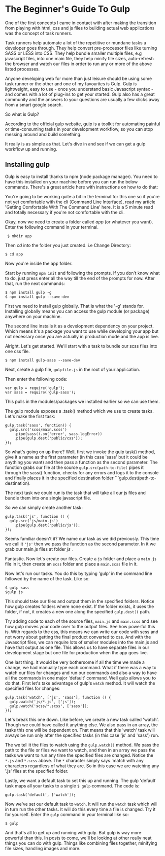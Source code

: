 The Beginner's Guide To Gulp
=

One of the first concepts I came in contact with after making the transition from playing with html, css and js files to building actual web applications was the concept of task runners.

Task runners help automate a lot of the repetitive or mundane tasks a developer goes through. They help convert pre-processor files like turning SASS or LESS into CSS. They help bundle smaller multiple files, e.g javascript files, into one main file, they help minify file sizes, auto-refresh the browser and watch our files in order to run any or more of the above listed processes.

Anyone developing web for more than just leisure should be using some task runner or the other and one of my favourites is Gulp. Gulp is lightweight, easy to use - once you understand basic Javascript syntax - and comes with a lot of plug-ins to get your started. Gulp also has a great community and the answers to your questions are usually a few clicks away from a smart google search.

So what is Gulp?

According to the official gulp website, gulp is a toolkit for automating painful or time-consuming tasks in your development workflow, so you can stop messing around and build something.

It really is as simple as that. Let's dive in and see if we can get a gulp workflow up and running.


Installing gulp
-------------------
Gulp is easy to install thanks to npm (node package manager). You need to have this installed on your machine before you can run the below commands. There's a great article here with instructions on how to do that:

You're going to be working quite a bit in the terminal for this one so if you're not yet comfortable with the cli (Command Line Interface), read my article 'Getting Comfortable With The Command Line' here. It is a 5 minute read and totally necessary if you're not comfortable with the cli.

Okay, now we need to create a folder called *app* (or whatever you want). Enter the following command in your terminal.

``` $ mkdir app```

Then *cd* into the folder you just created. i.e Change Directory:

```$ cd app```

Now you're inside the app folder.

Start by running ```npm init``` and following the prompts. If you don't know what to do, just press enter all the way till the end of the prompts for now. After that, run the next commands:

```
$ npm install gulp -g
$ npm install gulp --save-dev
```

First we need to install gulp globally. That is what the '-g' stands for. Installing globally means you can access the gulp module (or package) anywhere on your machine.

The second line installs it as a development dependency on your project. Which means it's a package you want to use while developing your app but not necessary once you are actually in production mode and the app is live.

Alright. Let's get started. We'll start with a task to bundle our scss files into one css file.

```
$ npm install gulp-sass --save-dev
```

Next, create a gulp file, ```gulpfile.js``` in the root of your application. 

Then enter the following code:
```
var gulp = require('gulp');
var sass = require('gulp-sass');
```
This pulls in the modules/packages we installed earlier so we can use them. 

The gulp module exposes a .task() method which we use to create tasks. Let's make the first task:

```
gulp.task('sass', function() {
  gulp.src('scss/main.scss')
    .pipe(sass().on('error', sass.logError))
    .pipe(gulp.dest('public/css'));
});
```

So what's going on up there? Well, first we invoke the gulp task() method, give it a name as the first parameter (in this case 'sass' but it could be anything you want) and then pass a function as the second parameter. The function grabs our file at the source ```gulp.src(path-to-file)``` pipes it through the sass() function, checks for any errors and logs it to the console and finally places it in the specified destination folder ```gulp.dest(path-to-destination).

The next task we could run is the task that will take all our js files and bundle them into one single javascript file.

So we can simply create another task:
```
gulp.task('js', function () {
  gulp.src('js/main.js')
    .pipe(gulp.dest('public/js'));
});
```

Seems familiar doesn't it? We name our task as we did previously. This time we call it ```'js'``` then we pass the function as the second parameter. In it we grab our main.js files at folder *js* .

Fantastic. Now let's create our files. Create a ```js``` folder and place a ```main.js``` file in it, then create an ```scss``` folder and place a ```main.scss``` file in it.

Now let's run our tasks. You do this by typing 'gulp' in the command line followed by the name of the task. Like so:

```
$ gulp sass
$gulp js
```

This should take our files and output them in the specified folders. Notice how gulp creates folders where none exist. If the folder exists, it uses the folder, if not, it creates a new one along the specified ```gulp.dest()``` path.

Try adding code to each of the source files, ```main.js``` and ```main.scss``` and see how gulp moves your code over to the output files. See how powerful this is. With regards to the css, this means we can write our code with scss and not worry about getting the final product converted to css. And with the Javascript files, we can require lots of smaller modules into the main.js and have that output as one file. This allows us to have separate files in our development stage but one file for production when the app goes live.

One last thing. It would be very bothersome if all the time we made a change, we had manually type each command. What if there was a way to watch our files for changes and run our commands and also a way to have all the commands in one major 'default' command. Well gulp allows you to do that. First let's take advantage of gulp's ```watch``` method. It will watch the specified files for changes:

```
gulp.task('watch', ['js', 'sass'], function () {
  gulp.watch('js/*.js', ['js']);
  gulp.watch('scss/*.scss', ['sass']);
});
```
Let's break this one down. Like before, we create a new task called 'watch'. Though we could have called it anything else. We also pass in an array, the tasks this one will be dependent on. That means that this 'watch' task will always be run only after the specified tasks (in this case 'js' and 'sass') run.

The we tell it the files to watch using the ```gulp.watch()```  method. We pass the path to the file or files we want to watch, and then in an array we pass the tasks we want to run any time the specified files are changed. Notice the ```*.js``` and ```*.scss``` above. The ```*``` character simply says 'match with any characters regardless of what they are. So in this case we are watching any '.js' files at the specified folder.

Lastly, we want a default task to set this up and running. The gulp 'default' task maps all your tasks to a single ```$ gulp``` command. The code is:

```
gulp.task('default', ['watch']);
```

Now we've set our default task to ```watch```. It will run the ```watch```  task which will in turn run the other tasks. It will do this every time a file is changed. Try it for yourself. Enter the ```gulp``` command in your terminal like so:

```
$ gulp
```

And that's all to get up and running with gulp. But gulp is way more powerful than this. In posts to come, we'll be looking at other really neat things you can do with gulp. Things like combining files together, minifying file sizes, handling images and more.